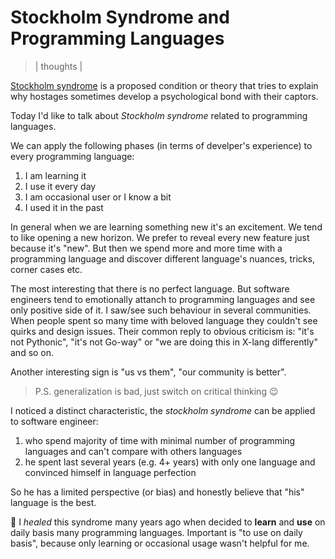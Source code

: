 # Stockholm Syndrome and Programming Languages
> | thoughts |

[Stockholm syndrome](https://en.wikipedia.org/wiki/Stockholm_syndrome) is a proposed condition or theory that tries to explain why hostages sometimes develop a psychological bond with their captors.

Today I'd like to talk about *Stockholm syndrome* related to programming languages.

We can apply the following phases (in terms of develper's experience) to every programming language:

1. I am learning it
2. I use it every day
3. I am occasional user or I know a bit
4. I used it in the past

In general when we are learning something new it's an excitement. We tend to like opening a new horizon. We prefer to reveal every new feature just because it's "new". But then we spend more and more time with a programming language and discover different language's nuances, tricks, corner cases etc.

The most interesting that there is no perfect language. But software engineers tend to emotionally attanch to programming language*s* and see only positive side of it. I saw/see such behaviour in several communities.  
When people spent so many time with beloved language they couldn't see quirks and design issues. Their common reply to obvious criticism is: "it's not Pythonic", "it's not Go-way" or "we are doing this in X-lang differently" and so on.

Another interesting sign is "us vs them", "our community is better".

> P.S. generalization is bad, just switch on critical thinking 😉

I noticed a distinct characteristic, the *stockholm syndrome* can be applied to software engineer:
  1. who spend majority of time with minimal number of programming languages and can't compare with others languages
  2. he spent last several years (e.g. 4+ years) with only one language and convinced himself in language perfection

So he has a limited perspective (or bias) and honestly believe that "his" language is the best.

💊 I *healed* this syndrome many years ago when decided to **learn** and **use** on daily basis many programming languages. Important is "to use on daily basis", because only learning or occasional usage wasn't helpful for me.
